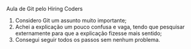 Aula de Git pelo Hiring Coders

1. Considero Git um assunto muito importante;
2. Achei a explicação um pouco confusa e vaga, tendo que pesquisar externamente para que a explicação fizesse mais sentido;
3. Consegui seguir todos os passos sem nenhum problema.
